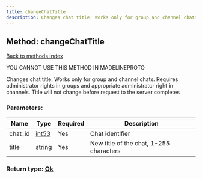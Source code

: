```yaml
---
title: changeChatTitle
description: Changes chat title. Works only for group and channel chats. Requires administrator rights in groups and appropriate administrator right in channels. Title will not change before request to the server completes
---
```

## Method: changeChatTitle  
[Back to methods index](index.md)


YOU CANNOT USE THIS METHOD IN MADELINEPROTO


Changes chat title. Works only for group and channel chats. Requires administrator rights in groups and appropriate administrator right in channels. Title will not change before request to the server completes

### Parameters:

| Name     |    Type       | Required | Description |
|----------|---------------|----------|-------------|
|chat\_id|[int53](../types/int53.md) | Yes|Chat identifier|
|title|[string](../types/string.md) | Yes|New title of the chat, 1-255 characters|


### Return type: [Ok](../types/Ok.md)

